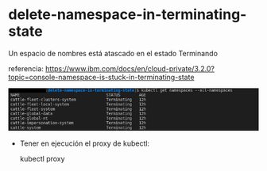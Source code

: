 # delete-namespace-in-terminating-state
Un espacio de nombres está atascado en el estado Terminando

referencia: https://www.ibm.com/docs/en/cloud-private/3.2.0?topic=console-namespace-is-stuck-in-terminating-state



![title](image.png)

* Tener en ejecución el proxy de kubectl:
  
  kubectl proxy

  